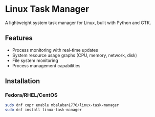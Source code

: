 # Linux Task Manager

A lightweight system task manager for Linux, built with Python and GTK.

## Features

- Process monitoring with real-time updates
- System resource usage graphs (CPU, memory, network, disk)
- File system monitoring
- Process management capabilities

## Installation

### Fedora/RHEL/CentOS

```bash
sudo dnf copr enable mbalaban1776/linux-task-manager
sudo dnf install linux-task-manager